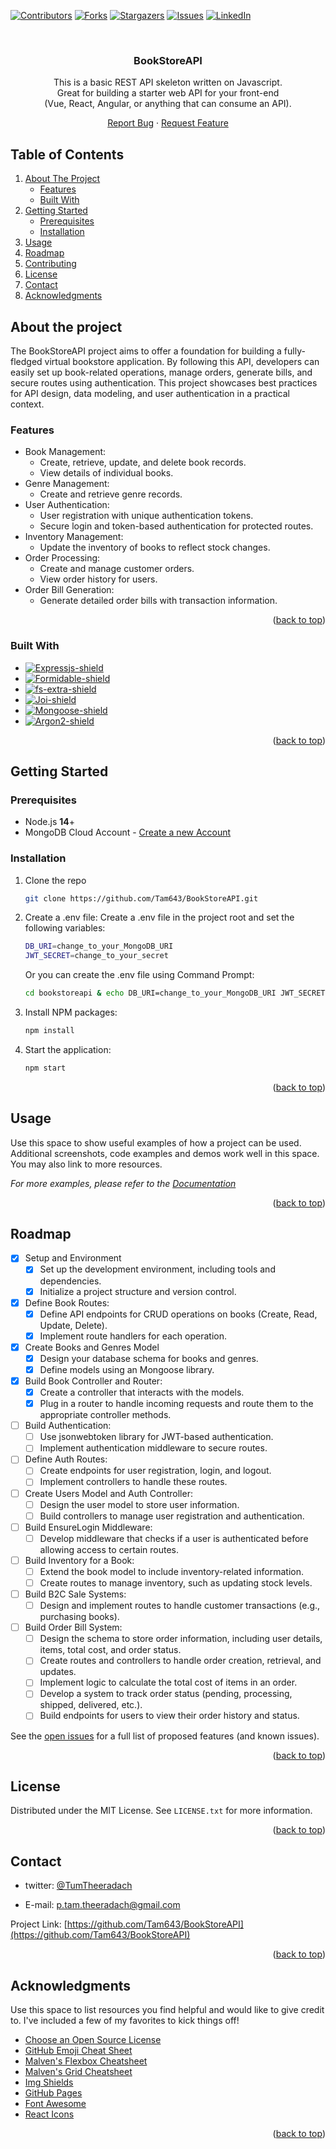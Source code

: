 <a name="readme-top"></a>

[![Contributors][contributors-shield]][contributors-url]
[![Forks][forks-shield]][forks-url]
[![Stargazers][stars-shield]][stars-url]
[![Issues][issues-shield]][issues-url]
[![LinkedIn][linkedin-shield]][linkedin-url]

<!-- PROJECT LOGO -->
<br />
<div align="center">

  <h3 align="center">BookStoreAPI</h3>
<p>
This is a basic REST API skeleton written on Javascript.<br>Great for building a starter web API for your front-end<br>(Vue, React, Angular, or anything that can consume an API).
</p>
  <p align="center">
    <a href="https://github.com/Tam643/BookStoreAPI/issues">Report Bug</a>
    ·
    <a href="https://github.com/Tam643/BookStoreAPI/issues">Request Feature</a>
  </p>
</div>

<!-- TABLE OF CONTENTS -->
## Table of Contents
 <ol>
    <li>
      <a href="#about-the-project">About The Project</a>
      <ul>
        <li><a href="#features">Features</a></li>
        <li><a href="#built-with">Built With</a></li>
      </ul>
    </li>
    <li>
      <a href="#getting-started">Getting Started</a>
      <ul>
        <li><a href="#prerequisites">Prerequisites</a></li>
        <li><a href="#installation">Installation</a></li>
      </ul>
    </li>
    <li><a href="#usage">Usage</a></li>
    <li><a href="#roadmap">Roadmap</a></li>
    <li><a href="#contributing">Contributing</a></li>
    <li><a href="#license">License</a></li>
    <li><a href="#contact">Contact</a></li>
    <li><a href="#acknowledgments">Acknowledgments</a></li>
  </ol>

## About the project
The BookStoreAPI project aims to offer a foundation for building a fully-fledged virtual bookstore application. By following this API, developers can easily set up book-related operations, manage orders, generate bills, and secure routes using authentication. This project showcases best practices for API design, data modeling, and user authentication in a practical context.

### Features
- Book Management:
    - Create, retrieve, update, and delete book records.
    - View details of individual books.
- Genre Management:
    - Create and retrieve genre records.
- User Authentication:
    - User registration with unique authentication tokens.
    - Secure login and token-based authentication for protected routes.
- Inventory Management:
    - Update the inventory of books to reflect stock changes.
- Order Processing:
    - Create and manage customer orders.
    - View order history for users.
- Order Bill Generation:
    - Generate detailed order bills with transaction information.

<p align="right">(<a href="#readme-top">back to top</a>)</p>

### Built With

- [![Expressjs-shield]][Expressjs-url]
- [![Formidable-shield]][Formidable-url]
- [![fs-extra-shield]][fs-extra-url]
- [![Joi-shield]][Joi-url]
- [![Mongoose-shield]][Mongoose-url]
- [![Argon2-shield]][Argon2-url]

<p align="right">(<a href="#readme-top">back to top</a>)</p>

<!-- GETTING STARTED -->

## Getting Started

### Prerequisites

- Node.js <b>14</b>+
- MongoDB Cloud Account - [Create a new Account](https://account.mongodb.com/account/login)

### Installation

1. Clone the repo
   ```sh
   git clone https://github.com/Tam643/BookStoreAPI.git
   ```
2. Create a .env file:
   Create a .env file in the project root and set the following variables:

   ```sh
   DB_URI=change_to_your_MongoDB_URI
   JWT_SECRET=change_to_your_secret
   ```

   Or you can create the .env file using Command Prompt:

   ```sh
   cd bookstoreapi & echo DB_URI=change_to_your_MongoDB_URI JWT_SECRET=change_to_your_secret > .env
   ```

3. Install NPM packages:
   ```sh
   npm install
   ```
4. Start the application:
   ```sh
   npm start
   ```

<p align="right">(<a href="#readme-top">back to top</a>)</p>

<!-- USAGE EXAMPLES -->

## Usage

Use this space to show useful examples of how a project can be used. Additional screenshots, code examples and demos work well in this space. You may also link to more resources.

_For more examples, please refer to the [Documentation](https://example.com)_

<p align="right">(<a href="#readme-top">back to top</a>)</p>

<!-- ROADMAP -->

## Roadmap

- [x] Setup and Environment
  - [x] Set up the development environment, including tools and dependencies.
  - [x] Initialize a project structure and version control.
- [x] Define Book Routes:
  - [x] Define API endpoints for CRUD operations on books (Create, Read, Update, Delete).
  - [x] Implement route handlers for each operation.
- [x] Create Books and Genres Model
  - [x] Design your database schema for books and genres.
  - [x] Define models using an Mongoose library.
- [x] Build Book Controller and Router:
  - [x] Create a controller that interacts with the models.
  - [x] Plug in a router to handle incoming requests and route them to the appropriate controller methods.
- [ ] Build Authentication:
  - [ ] Use jsonwebtoken library for JWT-based authentication.
  - [ ] Implement authentication middleware to secure routes.
- [ ] Define Auth Routes:
  - [ ] Create endpoints for user registration, login, and logout.
  - [ ] Implement controllers to handle these routes.
- [ ] Create Users Model and Auth Controller:
  - [ ] Design the user model to store user information.
  - [ ] Build controllers to manage user registration and authentication.
- [ ] Build EnsureLogin Middleware:
  - [ ] Develop middleware that checks if a user is authenticated before allowing access to certain routes.
- [ ] Build Inventory for a Book:
  - [ ] Extend the book model to include inventory-related information.
  - [ ] Create routes to manage inventory, such as updating stock levels.
- [ ] Build B2C Sale Systems:
  - [ ] Design and implement routes to handle customer transactions (e.g., purchasing books).
- [ ] Build Order Bill System:
  - [ ] Design the schema to store order information, including user details, items, total cost, and order status.
  - [ ] Create routes and controllers to handle order creation, retrieval, and updates.
  - [ ] Implement logic to calculate the total cost of items in an order.
  - [ ] Develop a system to track order status (pending, processing, shipped, delivered, etc.).
  - [ ] Build endpoints for users to view their order history and status.

See the [open issues][issues-url] for a full list of proposed features (and known issues).

<p align="right">(<a href="#readme-top">back to top</a>)</p>

<!-- LICENSE -->

## License

Distributed under the MIT License. See `LICENSE.txt` for more information.

<p align="right">(<a href="#readme-top">back to top</a>)</p>

<!-- CONTACT -->

## Contact

- twitter: [@TumTheeradach](https://twitter.com/TumTheeradach) 

- E-mail: p.tam.theeradach@gmail.com

Project Link: [https://github.com/Tam643/BookStoreAPI](https://github.com/Tam643/BookStoreAPI)

<p align="right">(<a href="#readme-top">back to top</a>)</p>

<!-- ACKNOWLEDGMENTS -->

## Acknowledgments

Use this space to list resources you find helpful and would like to give credit to. I've included a few of my favorites to kick things off!

- [Choose an Open Source License](https://choosealicense.com)
- [GitHub Emoji Cheat Sheet](https://www.webpagefx.com/tools/emoji-cheat-sheet)
- [Malven's Flexbox Cheatsheet](https://flexbox.malven.co/)
- [Malven's Grid Cheatsheet](https://grid.malven.co/)
- [Img Shields](https://shields.io)
- [GitHub Pages](https://pages.github.com)
- [Font Awesome](https://fontawesome.com)
- [React Icons](https://react-icons.github.io/react-icons/search)

<p align="right">(<a href="#readme-top">back to top</a>)</p>

<!-- MARKDOWN LINKS & IMAGES -->
<!-- https://www.markdownguide.org/basic-syntax/#reference-style-links -->

[contributors-shield]: https://img.shields.io/github/contributors/Tam643/BookStoreAPI?style=for-the-badge
[contributors-url]: https://github.com/Tam643/BookStoreAPI/graphs/contributors
[forks-shield]: https://img.shields.io/github/forks/Tam643/BookStoreAPI?style=for-the-badge
[forks-url]: https://github.com/Tam643/BookStoreAPI/forks
[stars-shield]: https://img.shields.io/github/stars/Tam643/BookStoreAPI?style=for-the-badge
[stars-url]: https://github.com/Tam643/BookStoreAPI/stargazers
[issues-shield]: https://img.shields.io/github/issues-raw/Tam643/BookStoreAPI?style=for-the-badge
[issues-url]: https://github.com/Tam643/BookStoreAPI/issues
[license-shield]: https://img.shields.io/github/license/othneildrew/Best-README-Template.svg?style=for-the-badge
[license-url]: https://github.com/othneildrew/Best-README-Template/blob/master/LICENSE.txt
[linkedin-shield]: https://img.shields.io/badge/-LinkedIn-black.svg?style=for-the-badge&logo=linkedin&colorB=555
[linkedin-url]: https://www.linkedin.com/in/tum-theeradach/
[Expressjs-shield]: https://img.shields.io/badge/Express.js-404d59?style=for-the-badge&logo=express&logoColor=white
[Expressjs-url]: https://expressjs.com/
[Formidable-shield]: https://img.shields.io/badge/Formidable-FFA500?style=for-the-badge
[Formidable-url]: https://github.com/node-formidable/formidable
[fs-extra-shield]: https://img.shields.io/badge/fs--extra-2E86C1?style=for-the-badge&logo=nodedotjs&logoColor=white
[fs-extra-url]: https://github.com/jprichardson/node-fs-extra
[Joi-shield]: https://img.shields.io/badge/Joi-F97625?style=for-the-badge
[Joi-url]: https://joi.dev/
[Mongoose-shield]: https://img.shields.io/badge/Mongoose-47A248?style=for-the-badge&logo=mongoose&logoColor=white
[Mongoose-url]: https://mongoosejs.com/
[Argon2-shield]: https://img.shields.io/badge/Argon2-6559C7?style=for-the-badge
[Argon2-url]: https://github.com/ranisalt/node-argon2#readme
